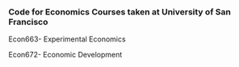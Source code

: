 ### Code for Economics Courses taken at University of San Francisco
Econ663- Experimental Economics

Econ672- Economic Development
